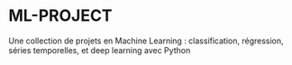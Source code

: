 # ML-PROJECT
Une collection de projets en Machine Learning : classification, régression, séries temporelles, et deep learning avec Python 
